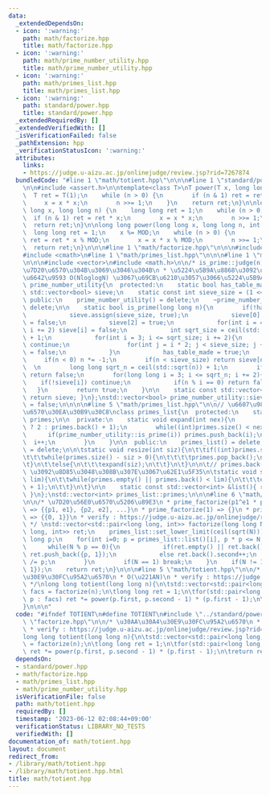 ```yaml
---
data:
  _extendedDependsOn:
  - icon: ':warning:'
    path: math/factorize.hpp
    title: math/factorize.hpp
  - icon: ':warning:'
    path: math/prime_number_utility.hpp
    title: math/prime_number_utility.hpp
  - icon: ':warning:'
    path: math/primes_list.hpp
    title: math/primes_list.hpp
  - icon: ':warning:'
    path: standard/power.hpp
    title: standard/power.hpp
  _extendedRequiredBy: []
  _extendedVerifiedWith: []
  _isVerificationFailed: false
  _pathExtension: hpp
  _verificationStatusIcon: ':warning:'
  attributes:
    links:
    - https://judge.u-aizu.ac.jp/onlinejudge/review.jsp?rid=7267874
  bundledCode: "#line 1 \"math/totient.hpp\"\n\n\n#line 1 \"standard/power.hpp\"\n\
    \n\n#include <assert.h>\n\ntemplate<class T>\nT power(T x, long long n) {\n  \
    \  T ret = T(1);\n    while (n > 0) {\n        if (n & 1) ret = ret * x;\n   \
    \     x = x * x;\n        n >>= 1;\n    }\n    return ret;\n}\n\nlong long power(long\
    \ long x, long long n) {\n    long long ret = 1;\n    while (n > 0) {\n      \
    \  if (n & 1) ret = ret * x;\n        x = x * x;\n        n >>= 1;\n    }\n  \
    \  return ret;\n}\n\nlong long power(long long x, long long n, int MOD) {\n  \
    \  long long ret = 1;\n    x %= MOD;\n    while (n > 0) {\n        if (n & 1)\
    \ ret = ret * x % MOD;\n        x = x * x % MOD;\n        n >>= 1;\n    }\n  \
    \  return ret;\n}\n\n\n#line 1 \"math/factorize.hpp\"\n\n\n#include <utility>\n\
    #include <cmath>\n#line 1 \"math/primes_list.hpp\"\n\n\n#line 1 \"math/prime_number_utility.hpp\"\
    \n\n\n#include <vector>\n#include <math.h>\n\n/* is_prime::judge(n) := |n|\u304C\
    \u7D20\u6570\u304B\u3069\u3046\u304B\n * \u5224\u5B9A\u8868\u3092\u306A\u3089\u3057\
    \u6642\u9593 O(NloglogN) \u3067\u69CB\u6210\u3057\u3066\u5224\u5B9A\n */\nclass\
    \ prime_number_utility{\n  protected:\n    static bool has_table_made;\n    static\
    \ std::vector<bool> sieve;\n    static const int sieve_size = (1 << 18);\n\n \
    \ public:\n    prime_number_utility() = delete;\n    ~prime_number_utility() =\
    \ delete;\n\n    static bool is_prime(long long n){\n        if(!has_table_made){\n\
    \            sieve.assign(sieve_size, true);\n            sieve[0] = sieve[1]\
    \ = false;\n            sieve[2] = true;\n            for(int i = 4; i < sieve_size;\
    \ i += 2) sieve[i] = false;\n            int sqrt_size = ceil(std::sqrt(sieve_size))\
    \ + 1;\n            for(int i = 3; i <= sqrt_size; i += 2){\n                if(!sieve[i])\
    \ continue;\n                for(int j = i * 2; j < sieve_size; j += i) sieve[j]\
    \ = false;\n            }\n            has_table_made = true;\n        }\n   \
    \     if(n < 0) n *= -1;\n        if(n < sieve_size) return sieve[n];\n      \
    \  \n        long long sqrt_n = ceil(std::sqrt(n)) + 1;\n        if(n % 2 == 0)\
    \ return false;\n        for(long long i = 3; i <= sqrt_n; i += 2){\n        \
    \    if(!sieve[i]) continue;\n            if(n % i == 0) return false;\n     \
    \   }\n        return true;\n    }\n\n    static const std::vector<bool> &table(){\
    \ return sieve; }\n};\nstd::vector<bool> prime_number_utility::sieve;\nbool prime_number_utility::has_table_made\
    \ = false;\n\n\n\n#line 5 \"math/primes_list.hpp\"\n\n// \u6607\u9806\u306E\u7D20\
    \u6570\u30EA\u30B9\u30C8\nclass primes_list{\n  protected:\n    static std::vector<int>\
    \ primes;\n\n  private:\n    static void expand(int nex){\n        int i = (primes.empty()\
    \ ? 2 : primes.back() + 1);\n        while((int)primes.size() < nex){\n      \
    \      if(prime_number_utility::is_prime(i)) primes.push_back(i);\n          \
    \  i++;\n        }\n    }\n\n  public:\n    primes_list() = delete;\n    ~primes_list()\
    \ = delete;\n\n\tstatic void resize(int siz){\n\t\tif((int)primes.size() > siz){\n\
    \t\t\twhile(primes.size() - siz > 0){\n\t\t\t\tprimes.pop_back();\n\t\t\t}\n\t\
    \t}\n\t\telse{\n\t\t\texpand(siz);\n\t\t}\n\t}\n\n\t// primes.back() \u304C lim\
    \ \u3092\u8D85\u3048\u308B\u307E\u3067\u62E1\u5F35\n\tstatic void set_lower_limit(int\
    \ lim){\n\t\twhile(primes.empty() || primes.back() < lim){\n\t\t\texpand(primes.size()\
    \ + 1);\n\t\t}\n\t}\n\n    static const std::vector<int> &list(){ return primes;\
    \ }\n};\nstd::vector<int> primes_list::primes;\n\n\n#line 6 \"math/factorize.hpp\"\
    \n\n/* \u7D20\u56E0\u6570\u5206\u89E3\n * prime_factorize(p1^e1 * p2^e2 * ...)\
    \ => {{p1, e1}, {p2, e2], ...}\n * prime_factorize(1) => {}\n * prime_factorize(0)\
    \ => {{0, 1}}\n * verify : https://judge.u-aizu.ac.jp/onlinejudge/review.jsp?rid=7267865\n\
    \ */ \nstd::vector<std::pair<long long, int>> factorize(long long N){\n    std::vector<std::pair<long\
    \ long, int>> ret;\n    primes_list::set_lower_limit(ceil(sqrt(N)));\n    long\
    \ long p;\n    for(int i=0; p = primes_list::list()[i], p * p <= N; i++){\n  \
    \      while(N % p == 0){\n            if(ret.empty() || ret.back().first != p)\
    \ ret.push_back({p, 1});\n            else ret.back().second++;\n            N\
    \ /= p;\n        }\n        if(N == 1) break;\n    }\n    if(N != 1) ret.push_back({N,\
    \ 1});\n    return ret;\n}\n\n\n#line 5 \"math/totient.hpp\"\n\n/* \u30AA\u30A4\
    \u30E9\u30FC\u95A2\u6570\n * O(\u221AN)\n * verify : https://judge.u-aizu.ac.jp/onlinejudge/review.jsp?rid=7267874\n\
    \ */\nlong long totient(long long n){\n\tstd::vector<std::pair<long long, int>>\
    \ facs = factorize(n);\n\tlong long ret = 1;\n\tfor(std::pair<long long, int>\
    \ p : facs) ret *= power(p.first, p.second - 1) * (p.first - 1);\n\treturn ret;\n\
    }\n\n\n"
  code: "#ifndef TOTIENT\n#define TOTIENT\n#include \"../standard/power.hpp\"\n#include\
    \ \"factorize.hpp\"\n\n/* \u30AA\u30A4\u30E9\u30FC\u95A2\u6570\n * O(\u221AN)\n\
    \ * verify : https://judge.u-aizu.ac.jp/onlinejudge/review.jsp?rid=7267874\n */\n\
    long long totient(long long n){\n\tstd::vector<std::pair<long long, int>> facs\
    \ = factorize(n);\n\tlong long ret = 1;\n\tfor(std::pair<long long, int> p : facs)\
    \ ret *= power(p.first, p.second - 1) * (p.first - 1);\n\treturn ret;\n}\n\n#endif"
  dependsOn:
  - standard/power.hpp
  - math/factorize.hpp
  - math/primes_list.hpp
  - math/prime_number_utility.hpp
  isVerificationFile: false
  path: math/totient.hpp
  requiredBy: []
  timestamp: '2023-06-12 02:08:44+09:00'
  verificationStatus: LIBRARY_NO_TESTS
  verifiedWith: []
documentation_of: math/totient.hpp
layout: document
redirect_from:
- /library/math/totient.hpp
- /library/math/totient.hpp.html
title: math/totient.hpp
---
```

